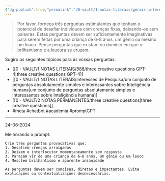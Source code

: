 ```yaml
---
{"dg-publish":true,"permalink":"/0-vault/1-notas-literais/gerais-interesses/tres-perguntas-pensativas/","tags":["meta","chatbot","academia","promptGPT"],"dgHomeLink":true,"dgShowLocalGraph":true,"dgShowFileTree":true,"dgEnableSearch":true,"noteIcon":""}
---
```


> Por favor, forneça três perguntas estimulantes que tenham o potencial de desafiar indivíduos com crenças fixas, deixando-os sem palavras. Estas perguntas devem ser suficientemente imaginativas para serem feitas por uma criança de 6-8 anos, um gênio ou mesmo um louco. Pense perguntas que existam no domínio em que o brilhantismo e a loucura se cruzam. 
 
Sugiro os seguintes tópicos para as vossas perguntas. 

- [[0 - VAULT/1 NOTAS LITERAIS/888/three creative questions GPT-4\|three creative questions GPT-4]]
- [[0 - VAULT/1 NOTAS LITERAIS/Interesses de Pesquisa/um conjunto de perguntas absolutamente simples e interessantes sobre Inteligência humana\|um conjunto de perguntas absolutamente simples e interessantes sobre Inteligência humana]]
- [[0 - VAULT/2 NOTAS PERMANENTES/three creative questions\|three creative questions]]
- #meta #chatbot #academia #promptGPT 

---

24-06-2024

Melhorando o prompt:
```
Crie três perguntas provocativas que:
1. Desafiem crenças arraigadas
2. Deixem o interlocutor momentaneamente sem resposta
3. Pareçam vir de uma criança de 6-8 anos, um gênio ou um louco
4. Mesclem brilhantismo e aparente insanidade

As perguntas devem ser concisas, diretas e impactantes. Evite explicações ou contextualizações desnecessárias.
```
